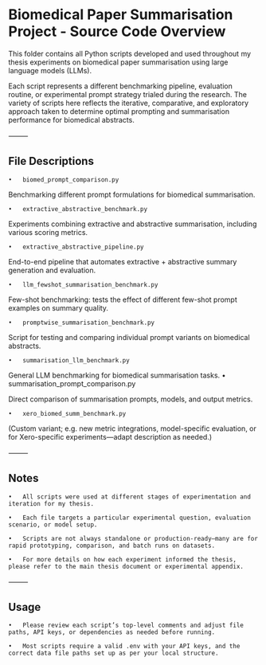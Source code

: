 # Biomedical Paper Summarisation Project - Source Code Overview


This folder contains all Python scripts developed and used throughout my thesis experiments on biomedical paper summarisation using large language models (LLMs). 

Each script represents a different benchmarking pipeline, evaluation routine, or experimental prompt strategy trialed during the research. The variety of scripts here reflects the iterative, comparative, and exploratory approach taken to determine optimal prompting and summarisation performance for biomedical abstracts.

⸻

## File Descriptions

	•	biomed_prompt_comparison.py

Benchmarking different prompt formulations for biomedical summarisation.

	•	extractive_abstractive_benchmark.py

Experiments combining extractive and abstractive summarisation, including various scoring metrics.

	•	extractive_abstractive_pipeline.py

End-to-end pipeline that automates extractive + abstractive summary generation and evaluation.

	•	llm_fewshot_summarisation_benchmark.py

Few-shot benchmarking: tests the effect of different few-shot prompt examples on summary quality.

	•	promptwise_summarisation_benchmark.py

Script for testing and comparing individual prompt variants on biomedical abstracts.

	•	summarisation_llm_benchmark.py

General LLM benchmarking for biomedical summarisation tasks.
	•	summarisation_prompt_comparison.py

Direct comparison of summarisation prompts, models, and output metrics.

	•	xero_biomed_summ_benchmark.py

(Custom variant; e.g. new metric integrations, model-specific evaluation, or for Xero-specific experiments—adapt description as needed.)

⸻

## Notes

	•	All scripts were used at different stages of experimentation and iteration for my thesis.

	•	Each file targets a particular experimental question, evaluation scenario, or model setup.

	•	Scripts are not always standalone or production-ready—many are for rapid prototyping, comparison, and batch runs on datasets.

	•	For more details on how each experiment informed the thesis, please refer to the main thesis document or experimental appendix.

⸻

## Usage

	•	Please review each script’s top-level comments and adjust file paths, API keys, or dependencies as needed before running.

	•	Most scripts require a valid .env with your API keys, and the correct data file paths set up as per your local structure.

